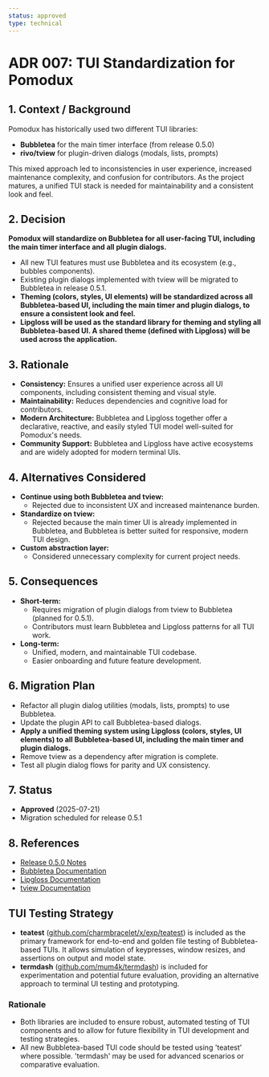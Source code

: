 ```yaml
---
status: approved
type: technical
---
```


# ADR 007: TUI Standardization for Pomodux

## 1. Context / Background

Pomodux has historically used two different TUI libraries:
- **Bubbletea** for the main timer interface (from release 0.5.0)
- **rivo/tview** for plugin-driven dialogs (modals, lists, prompts)

This mixed approach led to inconsistencies in user experience, increased maintenance complexity, and confusion for contributors. As the project matures, a unified TUI stack is needed for maintainability and a consistent look and feel.

## 2. Decision

**Pomodux will standardize on Bubbletea for all user-facing TUI, including the main timer interface and all plugin dialogs.**

- All new TUI features must use Bubbletea and its ecosystem (e.g., bubbles components).
- Existing plugin dialogs implemented with tview will be migrated to Bubbletea in release 0.5.1.
- **Theming (colors, styles, UI elements) will be standardized across all Bubbletea-based UI, including the main timer and plugin dialogs, to ensure a consistent look and feel.**
- **Lipgloss will be used as the standard library for theming and styling all Bubbletea-based UI. A shared theme (defined with Lipgloss) will be used across the application.**

## 3. Rationale

- **Consistency:** Ensures a unified user experience across all UI components, including consistent theming and visual style.
- **Maintainability:** Reduces dependencies and cognitive load for contributors.
- **Modern Architecture:** Bubbletea and Lipgloss together offer a declarative, reactive, and easily styled TUI model well-suited for Pomodux's needs.
- **Community Support:** Bubbletea and Lipgloss have active ecosystems and are widely adopted for modern terminal UIs.

## 4. Alternatives Considered

- **Continue using both Bubbletea and tview:**
  - Rejected due to inconsistent UX and increased maintenance burden.
- **Standardize on tview:**
  - Rejected because the main timer UI is already implemented in Bubbletea, and Bubbletea is better suited for responsive, modern TUI design.
- **Custom abstraction layer:**
  - Considered unnecessary complexity for current project needs.

## 5. Consequences

- **Short-term:**
  - Requires migration of plugin dialogs from tview to Bubbletea (planned for 0.5.1).
  - Contributors must learn Bubbletea and Lipgloss patterns for all TUI work.
- **Long-term:**
  - Unified, modern, and maintainable TUI codebase.
  - Easier onboarding and future feature development.

## 6. Migration Plan

- Refactor all plugin dialog utilities (modals, lists, prompts) to use Bubbletea.
- Update the plugin API to call Bubbletea-based dialogs.
- **Apply a unified theming system using Lipgloss (colors, styles, UI elements) to all Bubbletea-based UI, including the main timer and plugin dialogs.**
- Remove tview as a dependency after migration is complete.
- Test all plugin dialog flows for parity and UX consistency.

## 7. Status

- **Approved** (2025-07-21)
- Migration scheduled for release 0.5.1

## 8. References

- [Release 0.5.0 Notes](../releases/release-0.5.0.md)
- [Bubbletea Documentation](https://github.com/charmbracelet/bubbletea)
- [Lipgloss Documentation](https://github.com/charmbracelet/lipgloss)
- [tview Documentation](https://github.com/rivo/tview) 

## TUI Testing Strategy

- **teatest** ([github.com/charmbracelet/x/exp/teatest](https://github.com/charmbracelet/x/exp/teatest)) is included as the primary framework for end-to-end and golden file testing of Bubbletea-based TUIs. It allows simulation of keypresses, window resizes, and assertions on output and model state.
- **termdash** ([github.com/mum4k/termdash](https://github.com/mum4k/termdash)) is included for experimentation and potential future evaluation, providing an alternative approach to terminal UI testing and prototyping.

### Rationale
- Both libraries are included to ensure robust, automated testing of TUI components and to allow for future flexibility in TUI development and testing strategies.
- All new Bubbletea-based TUI code should be tested using 'teatest' where possible. 'termdash' may be used for advanced scenarios or comparative evaluation. 
